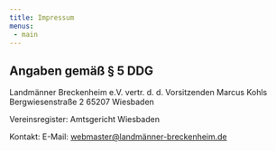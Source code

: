 ```yaml
---
title: Impressum
menus:
 - main
---
```


Angaben gemäß § 5 DDG
---------------------

Landmänner Breckenheim e.V.
vertr. d. d. Vorsitzenden Marcus Kohls
Bergwiesenstraße 2
65207 Wiesbaden

Vereinsregister:
Amtsgericht Wiesbaden

Kontakt:
E-Mail: [webmaster@landmänner-breckenheim.de](mailto:webmaster@landmänner-breckenheim.de)
